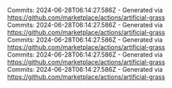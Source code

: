Commits: 2024-06-28T06:14:27.586Z - Generated via https://github.com/marketplace/actions/artificial-grass
<br>
Commits: 2024-06-28T06:14:27.586Z - Generated via https://github.com/marketplace/actions/artificial-grass
<br>
Commits: 2024-06-28T06:14:27.586Z - Generated via https://github.com/marketplace/actions/artificial-grass
<br>
Commits: 2024-06-28T06:14:27.586Z - Generated via https://github.com/marketplace/actions/artificial-grass
<br>
Commits: 2024-06-28T06:14:27.586Z - Generated via https://github.com/marketplace/actions/artificial-grass
<br>
